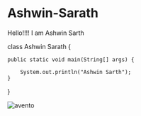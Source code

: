 # Ashwin-Sarath

Hello!!!! I am Ashwin Sarth

class Ashwin Sarath {

    public static void main(String[] args) {
    
        System.out.println("Ashwin Sarth"); 
    }
}



 ![avento](https://user-images.githubusercontent.com/58180507/126796342-1c64868a-1818-4d9d-8bd4-b4fccfc0ea2d.gif)
